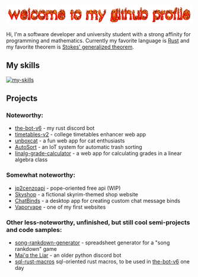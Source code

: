 ![welcome](./welcome-to-my-github-profile.gif)

Hi, I'm a software developer and university student with a strong affinity for programming and mathematics. Currently my favorite language is [Rust](https://www.rust-lang.org/) and my favorite theorem is [Stokes' generalized theorem](https://en.wikipedia.org/wiki/Generalized_Stokes_theorem).

## My skills

[![my-skills](https://skillicons.dev/icons?i=rust,py,c,cs,dotnet,html,css,js,ts,nodejs,react,remix,angular,tailwind,bootstrap,materialui,express,fastapi,postman,prisma,mongodb,sqlite,postgresql,supabase,raspberrypi,aws,vercel,bash,latex,md)](https://skillicons.dev)

## Projects

### Noteworthy:

- [the-bot-v6](https://github.com/rootofminus1atu/the-bot-v6) - my rust discord bot
- [timetables-v2](https://github.com/rootofminus1atu/timetables-v2) - college timetables enhancer web app
- [unboxcat](https://github.com/rootofminus1atu/unboxcat) - a fun web app for cat enthusiasts
- [AutoSort](https://github.com/AmethystCash/AutoSort) - an IoT system for automatic trash sorting
- [linalg-grade-calculator](https://github.com/rootofminus1atu/linalg-grade-calculator) - a web app for calculating grades in a linear algebra class

### Somewhat noteworthy:

- [jp2cenzoapi](https://github.com/rootofminus1atu/jp2cenzoapi) - pope-oriented free api (WIP)
- [Skyshop](https://github.com/rootofminus1atu/Skyshop) - a fictional skyrim-themed shop website
- [ChatBinds](https://github.com/rootofminus1atu/ChatBinds) - a desktop app for creating custom chat message binds
- [Vaporvape](https://github.com/rootofminus1atu/Vaporvape) - one of my first websites

### Other less-noteworthy, unfinished, but still cool semi-projects and code samples:

- [song-rankdown-generator](https://github.com/rootofminus1atu/Python-tings/tree/main/Song%20Rankdowns/Sheet%20generator) - spreadsheet generator for a "song rankdown" game
- [Mai'q the Liar](https://github.com/rootofminus1atu/Python-tings/tree/main/Maiq%20bot) - an older python discord bot
- [sql-rust-macros](https://github.com/rootofminus1atu/Rust-tings/blob/main/marco-proc-workspace/hello_macro_derive/src/table_impl.rs) sql-oriented rust macros, to be used in [the-bot-v6](https://github.com/rootofminus1atu/the-bot-v6) one day


